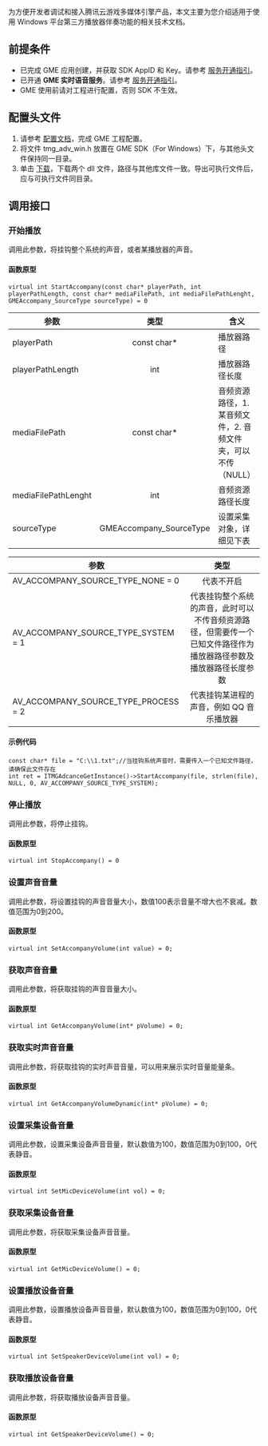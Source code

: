 为方便开发者调试和接入腾讯云游戏多媒体引擎产品，本文主要为您介绍适用于使用 Windows 平台第三方播放器伴奏功能的相关技术文档。


## 前提条件
- 已完成 GME 应用创建，并获取 SDK AppID 和 Key。请参考 [服务开通指引]( https://cloud.tencent.com/document/product/607/10782)。
- 已开通 **GME 实时语音服务**。请参考 [服务开通指引](https://cloud.tencent.com/document/product/607/10782)。
- GME 使用前请对工程进行配置，否则 SDK 不生效。

## 配置头文件
1. 请参考 [配置文档](https://cloud.tencent.com/document/product/607/19068)，完成 GME 工程配置。
2. 将文件 tmg_adv_win.h 放置在 GME SDK（For Windows）下，与其他头文件保持同一目录。
3. 单击 [下载](http://dldir1.qq.com/hudongzhibo/QCloud_TGP/GME/pubilc/GME_Accompany_Plugin.zip)，下载两个 dll 文件，路径与其他库文件一致。导出可执行文件后，应与可执行文件同目录。



## 调用接口
### 开始播放
调用此参数，将挂钩整个系统的声音，或者某播放器的声音。

#### 函数原型
```
virtual int StartAccompany(const char* playerPath, int playerPathLength, const char* mediaFilePath, int mediaFilePathLenght, GMEAccompany_SourceType sourceType) = 0
```

|参数     | 类型         |含义|
| ------------- |:-------------:|-------------|
| playerPath|const char*|播放器路径|
| playerPathLength|int|播放器路径长度|
| mediaFilePath|const char*|音频资源路径，1. 某音频文件，2. 音频文件夹，可以不传（NULL）|
| mediaFilePathLenght|int|音频资源路径长度|
| sourceType|GMEAccompany_SourceType|设置采集对象，详细见下表|

|参数     | 类型         |
| ------------- |:-------------:|
|AV_ACCOMPANY_SOURCE_TYPE_NONE = 0|代表不开启|
|AV_ACCOMPANY_SOURCE_TYPE_SYSTEM = 1|代表挂钩整个系统的声音，此时可以不传音频资源路径，但需要传一个已知文件路径作为播放器路径参数及播放器路径长度参数|
|AV_ACCOMPANY_SOURCE_TYPE_PROCESS = 2|代表挂钩某进程的声音，例如 QQ 音乐播放器|

#### 示例代码
```
const char* file = "C:\\1.txt";//当挂钩系统声音时，需要传入一个已知文件路径，请确保此文件存在
int ret = ITMGAdcanceGetInstance()->StartAccompany(file, strlen(file), NULL, 0, AV_ACCOMPANY_SOURCE_TYPE_SYSTEM);
```

### 停止播放
调用此参数，将停止挂钩。

#### 函数原型
```
virtual int StopAccompany() = 0
```

### 设置声音音量
调用此参数，将设置挂钩的声音音量大小，数值100表示音量不增大也不衰减。数值范围为0到200。

#### 函数原型
```
virtual int SetAccompanyVolume(int value) = 0;
```
### 获取声音音量
调用此参数，将获取挂钩的声音音量大小。

#### 函数原型
```
virtual int GetAccompanyVolume(int* pVolume) = 0;
```
### 获取实时声音音量
调用此参数，将获取挂钩的实时声音音量，可以用来展示实时音量能量条。

#### 函数原型
```
virtual int GetAccompanyVolumeDynamic(int* pVolume) = 0;
```
### 设置采集设备音量
调用此参数，设置采集设备声音音量，默认数值为100，数值范围为0到100，0代表静音。

#### 函数原型
```
virtual int SetMicDeviceVolume(int vol) = 0;
```
### 获取采集设备音量
调用此参数，将获取采集设备声音音量。

#### 函数原型
```
virtual int GetMicDeviceVolume() = 0;
```

### 设置播放设备音量
调用此参数，设置播放设备声音音量，默认数值为100，数值范围为0到100，0代表静音。

#### 函数原型
```
virtual int SetSpeakerDeviceVolume(int vol) = 0;
```

### 获取播放设备音量
调用此参数，将获取播放设备声音音量。

#### 函数原型
```
virtual int GetSpeakerDeviceVolume() = 0;
```
